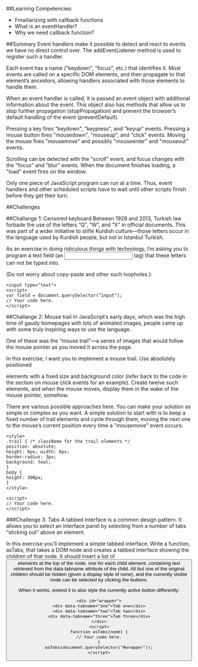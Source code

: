##Learning Competencies:
* Fmailiarizing with callback functions
* What is an eventHandler?
* Why we need callback function?

##Summary
Event handlers make it possible to detect and react to events we have no direct control over. The addEventListener method is used to register such a handler.

Each event has a name ("keydown", "focus", etc.) that identifies it. Most events are called on a specific DOM elements, and then propagate to that element’s ancestors, allowing handlers associated with those elements to handle them.

When an event handler is called, it is passed an event object with additional information about the event. This object also has methods that allow us to stop further propagation (stopPropagation) and prevent the browser’s default handling of the event (preventDefault).

Pressing a key fires "keydown", "keypress", and "keyup" events. Pressing a mouse button fires "mousedown", "mouseup", and "click" events. Moving the mouse fires "mousemove" and possibly "mouseenter" and "mouseout" events.

Scrolling can be detected with the "scroll" event, and focus changes with the "focus" and "blur" events. When the document finishes loading, a "load" event fires on the window.

Only one piece of JavaScript program can run at a time. Thus, event handlers and other scheduled scripts have to wait until other scripts finish before they get their turn.

##Challenges

##Challange 1: Censored keyboard
Between 1928 and 2013, Turkish law forbade the use of the letters “Q”, “W”, and “X” in official documents. This was part of a wider initiative to stifle Kurdish culture—those letters occur in the language used by Kurdish people, but not in Istanbul Turkish.

As an exercise in doing ridiculous things with technology, I’m asking you to program a text field (an <input type="text"> tag) that these letters can not be typed into.

(Do not worry about copy-paste and other such loopholes.):

```
<input type="text">
<script>
var field = document.querySelector("input");
// Your code here.
</script>
```

##Challange 2: Mouse trail
In JavaScript’s early days, which was the high time of gaudy homepages with lots of animated images, people came up with some truly inspiring ways to use the language.

One of these was the “mouse trail”—a series of images that would follow the mouse pointer as you moved it across the page.

In this exercise, I want you to implement a mouse trail. Use absolutely positioned <div> elements with a fixed size and background color (refer back to the code in the section on mouse click events for an example). Create twelve such elements, and when the mouse moves, display them in the wake of the mouse pointer, somehow.

There are various possible approaches here. You can make your solution as simple or complex as you want. A simple solution to start with is to keep a fixed number of trail elements and cycle through them, moving the next one to the mouse’s current position every time a "mousemove" event occurs:

```
<style>
.trail { /* className for the trail elements */
position: absolute;
height: 6px; width: 6px;
border-radius: 3px;
background: teal;
}
body {
height: 300px;
}
</style>

<script>
// Your code here.
</script>
```

###Challenge 3: Tabs
A tabbed interface is a common design pattern. It allows you to select an interface panel by selecting from a number of tabs “sticking out” above an element.

In this exercise you’ll implement a simple tabbed interface. Write a function, asTabs, that takes a DOM node and creates a tabbed interface showing the children of that node. It should insert a list of <button> elements at the top of the node, one for each child element, containing text retrieved from the data-tabname attribute of the child. All but one of the original children should be hidden (given a display style of none), and the currently visible node can be selected by clicking the buttons.

When it works, extend it to also style the currently active button differently:

```
<div id="wrapper">
<div data-tabname="one">Tab one</div>
<div data-tabname="two">Tab two</div>
<div data-tabname="three">Tab three</div>
</div>
<script>
function asTabs(node) {
// Your code here.
}
asTabs(document.querySelector("#wrapper"));
</script>
```
